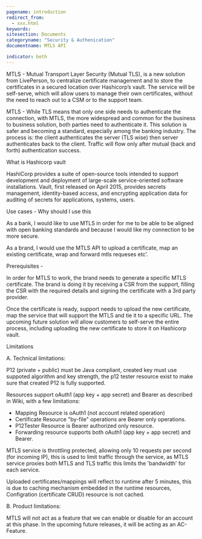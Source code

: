 ```yaml
---
pagename: introduction
redirect_from:
  - xxx.html
keywords:
sitesection: Documents
categoryname: "Security & Authenication"
documentname: MTLS API

indicator: both
---
```


MTLS - Mutual Transport Layer Security (Mutual TLS), is a new solution from LivePerson, to centralize certificate management and to store the certificates in a secured location over Hashicorp’s vault. The service will be self-serve, which will allow users to manage their own certificates, without the need to reach out to a CSM or to the support team.


MTLS  - While TLS means that only one side needs to authenticate the connection, with MTLS, the more widespread and common for the business to business solution, both parties need to authenticate it. This solution is safer and becoming a standard, especially among the banking industry. The process is: the client authenticates the server (TLS wise) then server authenticates back to the client. Traffic will flow only after mutual (back and forth) authentication success. 


What is Hashicorp vault

HashiCorp provides a suite of open-source tools intended to support development and deployment of large-scale service-oriented software installations. Vault, first released on April 2015, provides secrets management, identity-based access, and encrypting application data for auditing of secrets for applications, systems, users.



Use cases - Why should I use this

As a bank, I would like to use MTLS in order for me to be able to be aligned with open banking standards and because I would like my connection to be more secure.

As a brand, I would use the MTLS API to upload a certificate, map an existing certificate, wrap and forward mtls requeses etc’.

Prerequisites - 

In order for MTLS to work, the brand needs to generate a specific MTLS certificate. The brand is doing it by receiving a CSR from the support, filling the CSR with the required details and signing the certificate with a 3rd party provider.

Once the certificate is ready, support needs to upload the new certificate, map the service that will support the MTLS and tie it to a specific URL. The upcoming future solution will allow customers to self-serve the entire process, including uploading the new certificate to store it on Hashicorp vault.


Limitations

A. Technical limitations:

P12 (private + public) must be Java compliant, created key must use suppoted algorithm and key strength, the p12 tester resource exist to make sure that created P12 is fully supported.

Resources support oAuth1 (app key + app secret) and Bearer as described in Wiki, with a few limitations:
- Mapping Resource is oAuth1 (not account related operation)
- Certificate Resource "by-file" operations are Bearer only operations.
- P12Tester Resource is Bearer authorized only resource.
- Forwarding resource supports both oAuth1 (app key + app secret) and Bearer.

MTLS service is throttling protected, allowing only 10 requests per second (for incoming IP), this is used to limit traffic through the service, as MTLS service proxies both MTLS and TLS traffic this limits the 'bandwidth' for each service.

Uploaded certificates/mappings will reflect to runtime after 5 minutes, this is due to caching mechanism embedded in the runtime resources, Configration (certificate CRUD) resource is not cached.

B. Product limitations:

MTLS will not act as a feature that we can enable or disable for an account at this phase. In the upcoming future releases, it will be acting as an AC- Feature.

